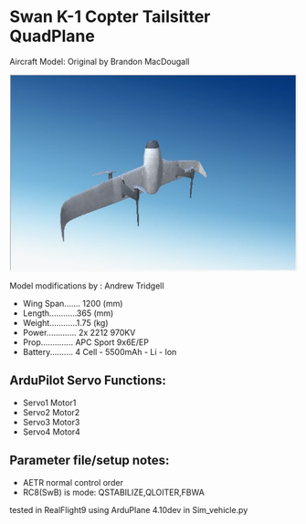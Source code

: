 # Swan K-1 Copter Tailsitter QuadPlane

Aircraft Model: Original by Brandon MacDougall

![JPG](https://github.com/ArduPilot/SITL_Models/raw/master/RealFlight/Released_Models/QuadPlanes/Tailsitters/Swan_K-1_Hwing/Hwing.jpg)

Model modifications by : Andrew Tridgell


* Wing Span....... 1200 (mm)
* Length............365 (mm)
* Weight............1.75 (kg)
* Power............. 2x 2212 970KV
* Prop.............. APC Sport 9x6E/EP
* Battery.......... 4 Cell - 5500mAh - Li - Ion


## ArduPilot Servo Functions:
* Servo1		Motor1
* Servo2		Motor2
* Servo3		Motor3
* Servo4		Motor4

## Parameter file/setup notes:

* AETR normal control order
* RC8(SwB) is mode: QSTABILIZE,QLOITER,FBWA


tested in RealFlight9 using ArduPlane 4.10dev in Sim_vehicle.py

